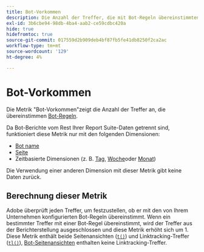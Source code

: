 ```yaml
---
title: Bot-Vorkommen
description: Die Anzahl der Treffer, die mit Bot-Regeln übereinstimmten.
exl-id: 3b6cbe94-98db-4ba4-aab2-ce59cdbc420a
hide: true
hidefromtoc: true
source-git-commit: 017559d2b909deb4bf87fb5fe41db8250f2ca2ac
workflow-type: tm+mt
source-wordcount: '129'
ht-degree: 4%

---
```


# Bot-Vorkommen

Die Metrik &quot;Bot-Vorkommen&quot;zeigt die Anzahl der Treffer an, die übereinstimmen [Bot-Regeln](/help/admin/admin/c-manage-report-suites/c-edit-report-suites/general/bot-removal/bot-rules.md).

Da Bot-Berichte vom Rest Ihrer Report Suite-Daten getrennt sind, funktioniert diese Metrik nur mit den folgenden Dimensionen:

* [Bot name](../dimensions/bot-name.md)
* [Seite](../dimensions/page.md)
* Zeitbasierte Dimensionen (z. B. [Tag](../dimensions/day.md), [Woche](../dimensions/week.md)oder [Monat](../dimensions/month.md))

Die Verwendung einer anderen Dimension mit dieser Metrik gibt keine Daten zurück.

## Berechnung dieser Metrik

Adobe überprüft jeden Treffer, um festzustellen, ob er mit den von Ihrem Unternehmen konfigurierten Bot-Regeln übereinstimmt. Wenn ein bestimmter Treffer mit einer Bot-Regel übereinstimmt, wird der Treffer aus der Berichterstellung ausgeschlossen und diese Metrik erhöht sich um 1. Diese Metrik enthält beide Seitenansichten ([`t()`](/help/implement/vars/functions/t-method.md)) und Linktracking-Treffer ([`tl()`](/help/implement/vars/functions/tl-method.md)), [Bot-Seitenansichten](bot-page-views.md) enthalten keine Linktracking-Treffer.
